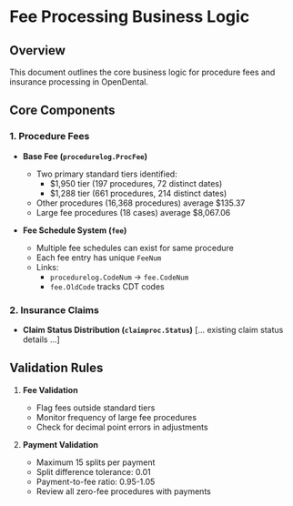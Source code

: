 # Fee Processing Business Logic

## Overview
This document outlines the core business logic for procedure fees and insurance processing in OpenDental.

## Core Components

### 1. Procedure Fees
- **Base Fee (`procedurelog.ProcFee`)**
  - Two primary standard tiers identified:
    - $1,950 tier (197 procedures, 72 distinct dates)
    - $1,288 tier (661 procedures, 214 distinct dates)
  - Other procedures (16,368 procedures) average $135.37
  - Large fee procedures (18 cases) average $8,067.06

- **Fee Schedule System (`fee`)**
  - Multiple fee schedules can exist for same procedure
  - Each fee entry has unique `FeeNum`
  - Links:
    - `procedurelog.CodeNum` → `fee.CodeNum`
    - `fee.OldCode` tracks CDT codes

### 2. Insurance Claims
- **Claim Status Distribution (`claimproc.Status`)**
  [... existing claim status details ...]

## Validation Rules
1. **Fee Validation**
   - Flag fees outside standard tiers
   - Monitor frequency of large fee procedures
   - Check for decimal point errors in adjustments

2. **Payment Validation**
   - Maximum 15 splits per payment
   - Split difference tolerance: 0.01
   - Payment-to-fee ratio: 0.95-1.05
   - Review all zero-fee procedures with payments